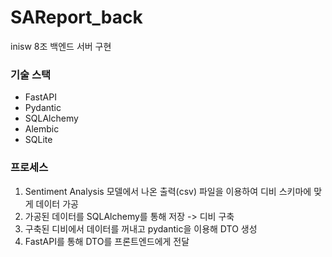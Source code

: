 # SAReport_back
inisw 8조 백엔드 서버 구현
### 기술 스택
- FastAPI
- Pydantic
- SQLAlchemy
- Alembic
- SQLite
### 프로세스
1. Sentiment Analysis 모델에서 나온 출력(csv) 파일을 이용하여 디비 스키마에 맞게 데이터 가공
2. 가공된 데이터를 SQLAlchemy를 통해 저장 -> 디비 구축
3. 구축된 디비에서 데이터를 꺼내고 pydantic을 이용해 DTO 생성
4. FastAPI를 통해 DTO를 프론트엔드에게 전달
